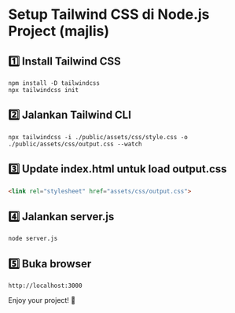 # Setup Tailwind CSS di Node.js Project (majlis)

## 1️⃣ Install Tailwind CSS
```
npm install -D tailwindcss
npx tailwindcss init
```

## 2️⃣ Jalankan Tailwind CLI
```
npx tailwindcss -i ./public/assets/css/style.css -o ./public/assets/css/output.css --watch
```

## 3️⃣ Update index.html untuk load output.css
```html
<link rel="stylesheet" href="assets/css/output.css">
```

## 4️⃣ Jalankan server.js
```
node server.js
```

## 5️⃣ Buka browser
```
http://localhost:3000
```

Enjoy your project! 🚀
